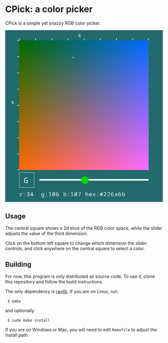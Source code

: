 # CPick: a color picker

CPick is a simple yet snazzy RGB color picker.

![screenshot](cpick.png)

Usage
-----
The central square shows a 2d slice of the RGB color space, while the slider
adjusts the value of the third dimension. 

Click on the bottom left square to change which dimension the slider controls,
and click anywhere on the central square to select a color.

Building
--------
For now, this program is only distributed as source code. To use it, clone this
repository and follow the build instructions.

The only dependency is [raylib](https://www.raylib.com/). If you are on Linux,
run:

     $ make

and optionally

     $ sudo make install

If you are on Windows or Mac, you will need to edit `Makefile` to adjust
the install path.
